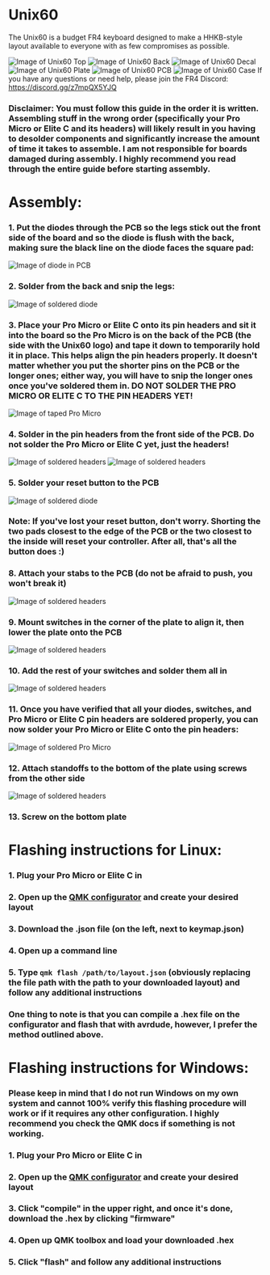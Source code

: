 # Unix60
The Unix60 is a budget FR4 keyboard designed to make a HHKB-style layout available to everyone with as few compromises as possible.


![Image of Unix60 Top](Pictures/Top.jpg)
![Image of Unix60 Back](Pictures/Back.jpg)
![Image of Unix60 Decal](Pictures/Decal.jpg)
![Image of Unix60 Plate](Pictures/Plate.jpg)
![Image of Unix60 PCB](Pictures/PCB.jpg)
![Image of Unix60 Case](Pictures/Case.jpg)
If you have any questions or need help, please join the FR4 Discord: https://discord.gg/z7mpQX5YJQ

### Disclaimer: You must follow this guide in the order it is written. Assembling stuff in the wrong order (specifically your Pro Micro or Elite C and its headers) will likely result in you having to desolder components and significantly increase the amount of time it takes to assemble. I am not responsible for boards damaged during assembly. I highly recommend you read through the entire guide before starting assembly.

# Assembly:

### 1. Put the diodes through the PCB so the legs stick out the front side of the board and so the diode is flush with the back, making sure the black line on the diode faces the square pad:
![Image of diode in PCB](Pictures/1.jpg)
### 2. Solder from the back and snip the legs:
![Image of soldered diode](Pictures/2.jpg)
### 3. Place your Pro Micro or Elite C onto its pin headers and sit it into the board so the Pro Micro is on the back of the PCB (the side with the Unix60 logo) and tape it down to temporarily hold it in place. This helps align the pin headers properly. It doesn't matter whether you put the shorter pins on the PCB or the longer ones; either way, you will have to snip the longer ones once you've soldered them in. **DO NOT SOLDER THE PRO MICRO OR ELITE C TO THE PIN HEADERS YET!**
![Image of taped Pro Micro](Pictures/3.jpg)
### 4. Solder in the pin headers from the front side of the PCB. **Do not solder the Pro Micro or Elite C yet, just the headers!**
![Image of soldered headers](Pictures/4.jpg)
![Image of soldered headers](Pictures/5.jpg)
### 5. Solder your reset button to the PCB 
![Image of soldered diode](Pictures/6.jpg)
### Note: If you've lost your reset button, don't worry. Shorting the two pads closest to the edge of the PCB or the two closest to the inside will reset your controller. After all, that's all the button does :)
### 8. Attach your stabs to the PCB (do not be afraid to push, you won't break it)
![Image of soldered headers](Pictures/7.jpg)
### 9. Mount switches in the corner of the plate to align it, then lower the plate onto the PCB
![Image of soldered headers](Pictures/9.jpg)
### 10. Add the rest of your switches and solder them all in
![Image of soldered headers](Pictures/10.jpg)
### 11. Once you have verified that all your diodes, switches, and Pro Micro or Elite C pin headers are soldered properly, you can now solder your Pro Micro or Elite C onto the pin headers:
![Image of soldered Pro Micro](Pictures/11.jpg)
### 12. Attach standoffs to the bottom of the plate using screws from the other side
![Image of soldered headers](Pictures/12.jpg)
### 13. Screw on the bottom plate
# Flashing instructions for Linux:
### 1. Plug your Pro Micro or Elite C in
### 2. Open up the [QMK configurator](https://config.qmk.fm/#/FR4/Unix60/LAYOUT) and create your desired layout
### 3. Download the .json file (on the left, next to keymap.json)
### 4. Open up a command line
### 5. Type ```qmk flash /path/to/layout.json``` (obviously replacing the file path with the path to your downloaded layout) and follow any additional instructions
### One thing to note is that you can compile a .hex file on the configurator and flash that with avrdude, however, I prefer the method outlined above.
# Flashing instructions for Windows:
### Please keep in mind that I do not run Windows on my own system and cannot 100% verify this flashing procedure will work or if it requires any other configuration. I highly recommend you check the QMK docs if something is not working. 
### 1. Plug your Pro Micro or Elite C in
### 2. Open up the [QMK configurator](https://config.qmk.fm/#/FR4/Unix60/LAYOUT) and create your desired layout
### 3. Click "compile" in the upper right, and once it's done, download the .hex by clicking "firmware"
### 4. Open up QMK toolbox and load your downloaded .hex
### 5. Click "flash" and follow any additional instructions
